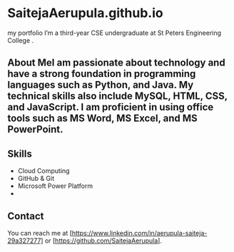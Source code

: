 # SaitejaAerupula.github.io
my portfolio
I’m a third-year CSE undergraduate at St Peters Engineering College  .

## About MeI am passionate about technology and have a strong foundation in programming languages such as Python, and Java. My technical skills also include MySQL, HTML, CSS, and JavaScript. I am proficient in using office tools such as MS Word, MS Excel, and MS PowerPoint.

## Skills
- Cloud Computing
- GitHub & Git
- Microsoft Power Platform
- 

## Contact
You can reach me at [https://www.linkedin.com/in/aerupula-saiteja-29a327277] or [https://github.com/SaitejaAerupula].
